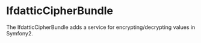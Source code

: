 IfdatticCipherBundle
====================

The IfdatticCipherBundle adds a service for encrypting/decrypting values in Symfony2.

